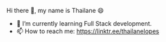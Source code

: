 Hi there 👋, my name is Thailane 😄



- 🌱 I’m currently learning Full Stack development.
- 📫 How to reach me: https://linktr.ee/thailanelopes
